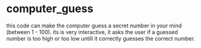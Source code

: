 # computer_guess
this code can make the computer guess a secret number in your mind (between 1 - 100). its is very interactive, 
it asks the user if a guessed number is too high or too low untill it correctly guesses the correct number.
